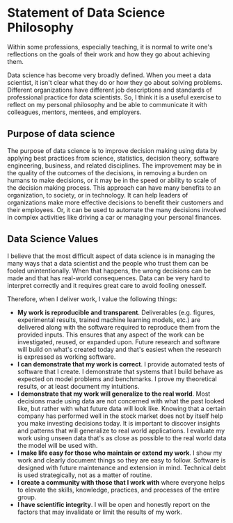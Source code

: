 # Statement of Data Science Philosophy

Within some professions, especially teaching, it is normal to write one's reflections on the 
goals of their work and how they go about achieving them. 

Data science has become very broadly defined. When you meet a data scientist, it isn't clear what they do 
or how they go about solving problems. Different organizations have different job descriptions and 
standards of professional practice for data scientists. 
So, I think it is a useful exercise to reflect on my personal philosophy and be able to communicate it with colleagues, 
mentors, mentees, and employers.

## Purpose of data science

The purpose of data science is to improve decision making using data by applying best practices from science, statistics, 
decision theory, software engineering, business, and related disciplines. 
The improvement may be in the quality of the outcomes of the 
decisions, in removing a burden on humans to make decisions, 
or it may be in the speed or ability to scale of the decision making process. This approach can have many benefits
to an organization, to society, or in technology. It can help leaders of organizations make more effective decisions
to benefit their customers and their employees. Or, it can be used to automate the many decisions involved in complex 
activities like driving a car or managing your personal finances.

## Data Science Values

I believe that the most difficult aspect of data science is in managing the many ways that a data scientist and the 
people who trust them can be fooled unintentionally. When that happens, the wrong decisions can be made and 
that has real-world consequences. Data can be very hard to interpret correctly and it requires 
great care to avoid fooling onesself.

Therefore, when I deliver work, I value the following things:
* **My work is reproducible and transparent**. Deliverables (e.g. figures, experimental results, trained machine learning models,
etc.) are delivered along with the software required to reproduce them from the provided inputs. This ensures that any aspect of 
the work can be investigated, reused, or expanded upon. Future research and software will build on what's created today and 
that's easiest when the research is expressed as working software.
* **I can demonstrate that my work is correct**. I provide automated tests of software that I create. I demonstrate that 
systems that I build behave as expected on model problems and benchmarks. I prove my theoretical results, or at least 
document my intuitions.
* **I demonstrate that my work will generalize to the real world**. Most decisions made using data are not concerned with 
what the past looked like, but rather with what future data will look like. Knowing that a certain company has performed well 
in the stock market does not by itself help you make investing decisions today. It is important to discover insights and 
patterns that will generalize to real world applications. I evaluate my work using unseen data 
that's as close as possible to the real world data the model will be used with. 
* **I make life easy for those who maintain or extend my work**. I show my work and clearly document things so they are 
easy to follow. Software is designed with future maintenance and extension in mind. 
Technical debt is used strategically, not as a matter of routine.
* **I create a community with those that I work with** where everyone helps to elevate the skills, knowledge, practices, and processes
of the entire group.
* **I have scientific integrity**. I will be open and honestly report on the factors that may invalidate or limit the results of my work.
